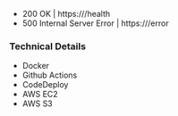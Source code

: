 - 200 OK | https://<your-domain>/health
- 500 Internal Server Error | https://<your-domain>/error

### Technical Details
- Docker
- Github Actions
- CodeDeploy
- AWS EC2
- AWS S3